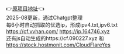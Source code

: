👉[原项目地址](https://github.com/ethgan/yxip)👈<br>
2025-08更新，通过Chatgpt整理<br>
每6小时自动抓取的优选ip，形成ipv4.txt,ipv6.txt  
https://cf.vvhan.com/  https://ip.164746.xyz  
还有js自动生成的https://cf.090227.xyz 和 https://stock.hostmonit.com/CloudFlareYes
